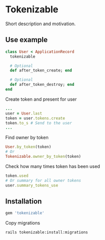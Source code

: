 # Tokenizable
Short description and motivation.

## Use example
```ruby
class User < ApplicationRecord
  tokenizable

  # Optional
  def after_token_create; end

  # Optional
  def after_token_destroy; end
end
```

Create token and present for user
```ruby
...
user = User.last
token = user.tokens.create
token.to_s # Send to the user
...
```

Find owner by token
```ruby
User.by_token(token)
# Or
Tokenizable.owner_by_token(token)
```

Check how many times token has been used
```ruby
token.used
# Or summary for all owner tokens
user.summary_tokens_use
```


## Installation

```ruby
gem 'tokenizable'
```

Copy migrations
```copy migrations
rails tokenizable:install:migrations
```

